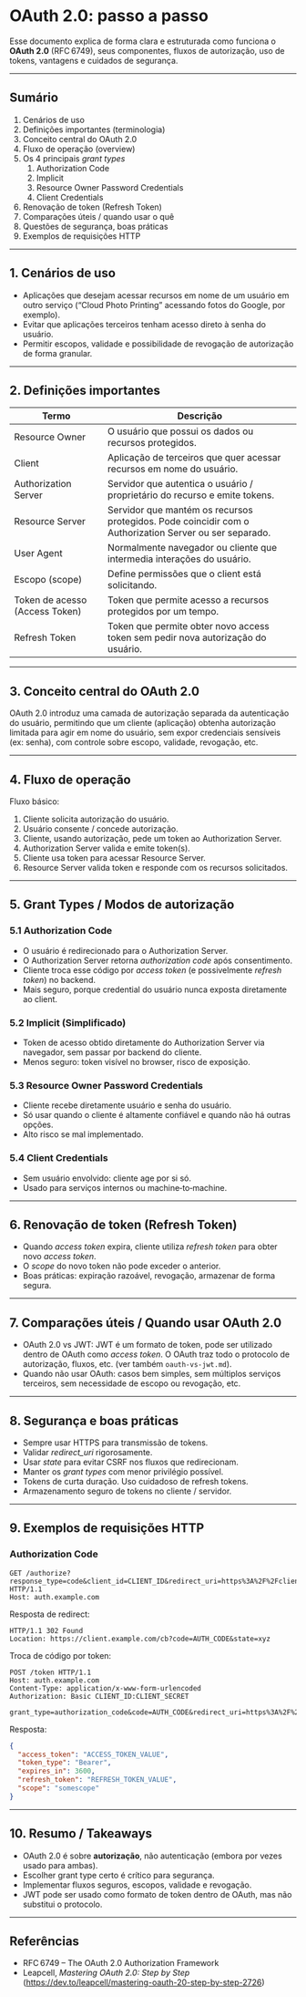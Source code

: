 # OAuth 2.0: passo a passo

Esse documento explica de forma clara e estruturada como funciona o **OAuth 2.0** (RFC 6749), seus componentes, fluxos de autorização, uso de tokens, vantagens e cuidados de segurança.

---

## Sumário

1. Cenários de uso  
2. Definições importantes (terminologia)  
3. Conceito central do OAuth 2.0  
4. Fluxo de operação (overview)  
5. Os 4 principais *grant types*  
   1. Authorization Code  
   2. Implicit  
   3. Resource Owner Password Credentials  
   4. Client Credentials  
6. Renovação de token (Refresh Token)  
7. Comparações úteis / quando usar o quê  
8. Questões de segurança, boas práticas  
9. Exemplos de requisições HTTP  

---

## 1. Cenários de uso

- Aplicações que desejam acessar recursos em nome de um usuário em outro serviço (“Cloud Photo Printing” acessando fotos do Google, por exemplo).  
- Evitar que aplicações terceiros tenham acesso direto à senha do usuário.  
- Permitir escopos, validade e possibilidade de revogação de autorização de forma granular.  

---

## 2. Definições importantes

| Termo | Descrição |
|---|---|
| Resource Owner | O usuário que possui os dados ou recursos protegidos. |
| Client | Aplicação de terceiros que quer acessar recursos em nome do usuário. |
| Authorization Server | Servidor que autentica o usuário / proprietário do recurso e emite tokens. |
| Resource Server | Servidor que mantém os recursos protegidos. Pode coincidir com o Authorization Server ou ser separado. |
| User Agent | Normalmente navegador ou cliente que intermedia interações do usuário. |
| Escopo (scope) | Define permissões que o client está solicitando. |
| Token de acesso (Access Token) | Token que permite acesso a recursos protegidos por um tempo. |
| Refresh Token | Token que permite obter novo access token sem pedir nova autorização do usuário. |

---

## 3. Conceito central do OAuth 2.0

OAuth 2.0 introduz uma camada de autorização separada da autenticação do usuário, permitindo que um cliente (aplicação) obtenha autorização limitada para agir em nome do usuário, sem expor credenciais sensíveis (ex: senha), com controle sobre escopo, validade, revogação, etc.

---

## 4. Fluxo de operação

Fluxo básico:

1. Cliente solicita autorização do usuário.  
2. Usuário consente / concede autorização.  
3. Cliente, usando autorização, pede um token ao Authorization Server.  
4. Authorization Server valida e emite token(s).  
5. Cliente usa token para acessar Resource Server.  
6. Resource Server valida token e responde com os recursos solicitados.  

---

## 5. Grant Types / Modos de autorização

### 5.1 Authorization Code

- O usuário é redirecionado para o Authorization Server.  
- O Authorization Server retorna *authorization code* após consentimento.  
- Cliente troca esse código por *access token* (e possivelmente *refresh token*) no backend.  
- Mais seguro, porque credential do usuário nunca exposta diretamente ao client.  

### 5.2 Implicit (Simplificado)

- Token de acesso obtido diretamente do Authorization Server via navegador, sem passar por backend do cliente.  
- Menos seguro: token visível no browser, risco de exposição.  

### 5.3 Resource Owner Password Credentials

- Cliente recebe diretamente usuário e senha do usuário.  
- Só usar quando o cliente é altamente confiável e quando não há outras opções.  
- Alto risco se mal implementado.  

### 5.4 Client Credentials

- Sem usuário envolvido: cliente age por si só.  
- Usado para serviços internos ou machine‑to‑machine.  

---

## 6. Renovação de token (Refresh Token)

- Quando *access token* expira, cliente utiliza *refresh token* para obter novo *access token*.  
- O *scope* do novo token não pode exceder o anterior.  
- Boas práticas: expiração razoável, revogação, armazenar de forma segura.  

---

## 7. Comparações úteis / Quando usar OAuth 2.0

- OAuth 2.0 vs JWT: JWT é um formato de token, pode ser utilizado dentro de OAuth como *access token*. O OAuth traz todo o protocolo de autorização, fluxos, etc. (ver também `oauth-vs-jwt.md`).  
- Quando não usar OAuth: casos bem simples, sem múltiplos serviços terceiros, sem necessidade de escopo ou revogação, etc.

---

## 8. Segurança e boas práticas

- Sempre usar HTTPS para transmissão de tokens.  
- Validar *redirect_uri* rigorosamente.  
- Usar *state* para evitar CSRF nos fluxos que redirecionam.  
- Manter os *grant types* com menor privilégio possível.  
- Tokens de curta duração. Uso cuidadoso de refresh tokens.  
- Armazenamento seguro de tokens no cliente / servidor.  

---

## 9. Exemplos de requisições HTTP

### Authorization Code

```http
GET /authorize?response_type=code&client_id=CLIENT_ID&redirect_uri=https%3A%2F%2Fclient.example.com%2Fcb&scope=somescope&state=xyz HTTP/1.1
Host: auth.example.com
```

Resposta de redirect:

```http
HTTP/1.1 302 Found
Location: https://client.example.com/cb?code=AUTH_CODE&state=xyz
```

Troca de código por token:

```http
POST /token HTTP/1.1
Host: auth.example.com
Content-Type: application/x-www-form-urlencoded
Authorization: Basic CLIENT_ID:CLIENT_SECRET

grant_type=authorization_code&code=AUTH_CODE&redirect_uri=https%3A%2F%2Fclient.example.com%2Fcb
```

Resposta:

```json
{
  "access_token": "ACCESS_TOKEN_VALUE",
  "token_type": "Bearer",
  "expires_in": 3600,
  "refresh_token": "REFRESH_TOKEN_VALUE",
  "scope": "somescope"
}
```

---

## 10. Resumo / Takeaways

- OAuth 2.0 é sobre **autorização**, não autenticação (embora por vezes usado para ambas).  
- Escolher grant type certo é crítico para segurança.  
- Implementar fluxos seguros, escopos, validade e revogação.  
- JWT pode ser usado como formato de token dentro de OAuth, mas não substitui o protocolo.

---

## Referências

- RFC 6749 – The OAuth 2.0 Authorization Framework  
- Leapcell, *Mastering OAuth 2.0: Step by Step* (https://dev.to/leapcell/mastering-oauth-20-step-by-step-2726)  
